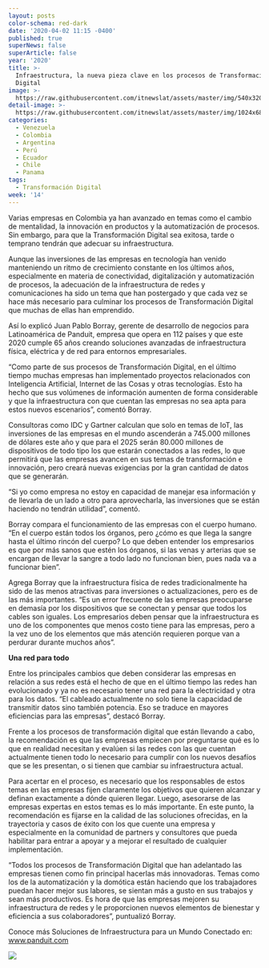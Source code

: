 ```yaml
---
layout: posts
color-schema: red-dark
date: '2020-04-02 11:15 -0400'
published: true
superNews: false
superArticle: false
year: '2020'
title: >-
  Infraestructura, la nueva pieza clave en los procesos de Transformación
  Digital
image: >-
  https://raw.githubusercontent.com/itnewslat/assets/master/img/540x320/Juan-Pablo-Borray-p.jpg
detail-image: >-
  https://raw.githubusercontent.com/itnewslat/assets/master/img/1024x680/Juan-Pablo-Borray-g.jpg
categories:
  - Venezuela
  - Colombia
  - Argentina
  - Perú
  - Ecuador
  - Chile
  - Panama
tags:
  - Transformación Digital
week: '14'
---
```

Varias empresas en Colombia ya han avanzado en temas como el cambio de mentalidad, la innovación en productos y la automatización de procesos. Sin embargo, para que la Transformación Digital sea exitosa, tarde o temprano tendrán que adecuar su infraestructura.

Aunque las inversiones de las empresas en tecnología han venido manteniendo un ritmo de crecimiento constante en los últimos años, especialmente en materia de conectividad, digitalización y automatización de procesos, la adecuación de la infraestructura de redes y comunicaciones ha sido un tema que han postergado y que cada vez se hace más necesario para culminar los procesos de Transformación Digital que muchas de ellas han emprendido.

Así lo explicó Juan Pablo Borray, gerente de desarrollo de negocios para Latinoamérica de Panduit, empresa que opera en 112 países y que este 2020 cumple 65 años creando soluciones avanzadas de infraestructura física, eléctrica y de red para entornos empresariales.

“Como parte de sus procesos de Transformación Digital, en el último tiempo muchas empresas han implementado proyectos relacionados con Inteligencia Artificial, Internet de las Cosas y otras tecnologías. Esto ha hecho que sus volúmenes de información aumenten de forma considerable y que la infraestructura con que cuentan las empresas no sea apta para estos nuevos escenarios”, comentó Borray.

Consultoras como IDC y Gartner calculan que solo en temas de IoT, las inversiones de las empresas en el mundo ascenderán a 745.000 millones de dólares este año y que para el 2025 serán 80.000 millones de dispositivos de todo tipo los que estarán conectados a las redes, lo que permitirá que las empresas avancen en sus temas de transformación e innovación, pero creará nuevas exigencias por la gran cantidad de datos que se generarán.

“Si yo como empresa no estoy en capacidad de manejar esa información y de llevarla de un lado a otro para aprovecharla, las inversiones que se están haciendo no tendrán utilidad”, comentó.

Borray compara el funcionamiento de las empresas con el cuerpo humano. “En el cuerpo están todos los órganos, pero ¿cómo es que llega la sangre hasta el último rincón del cuerpo? Lo que deben entender los empresarios es que por más sanos que estén los órganos, si las venas y arterias que se encargan de llevar la sangre a todo lado no funcionan bien, pues nada va a funcionar bien”.

Agrega Borray que la infraestructura física de redes tradicionalmente ha sido de las menos atractivas para inversiones o actualizaciones, pero es de las más importantes. “Es un error frecuente de las empresas preocuparse en demasía por los dispositivos que se conectan y pensar que todos los cables son iguales. Los empresarios deben pensar que la infraestructura es uno de los componentes que menos costo tiene para las empresas, pero a la vez uno de los elementos que más atención requieren porque van a perdurar durante muchos años”. 

**Una red para todo**

Entre los principales cambios que deben considerar las empresas en relación a sus redes está el hecho de que en el último tiempo las redes han evolucionado y ya no es necesario tener una red para la electricidad y otra para los datos. “El cableado actualmente no solo tiene la capacidad de transmitir datos sino también potencia. Eso se traduce en mayores eficiencias para las empresas”, destacó Borray.

Frente a los procesos de transformación digital que están llevando a cabo, la recomendación es que las empresas empiecen por preguntarse qué es lo que en realidad necesitan y evalúen si las redes con las que cuentan actualmente tienen todo lo necesario para cumplir con los nuevos desafíos que se les presentan, o si tienen que cambiar su infraestructura actual. 

Para acertar en el proceso, es necesario que los responsables de estos temas en las empresas fijen claramente los objetivos que quieren alcanzar y definan exactamente a dónde quieren llegar. Luego, asesorarse de las empresas expertas en estos temas es lo más importante. En este punto, la recomendación es fijarse en la calidad de las soluciones ofrecidas, en la trayectoria y casos de éxito con los que cuente una empresa y especialmente en la comunidad de partners y consultores que pueda habilitar para entrar a apoyar y a mejorar el resultado de cualquier implementación.

“Todos los procesos de Transformación Digital que han adelantado las empresas tienen como fin principal hacerlas más innovadoras. Temas como los de la automatización y la domótica están haciendo que los trabajadores puedan hacer mejor sus labores, se sientan más a gusto en sus trabajos y sean más productivos. Es hora de que las empresas mejoren su infraestructura de redes y le proporcionen nuevos elementos de bienestar y eficiencia a sus colaboradores”, puntualizó Borray.

Conoce más Soluciones de Infraestructura para un Mundo Conectado en: www.panduit.com

<img src="https://tracker.metricool.com/c3po.jpg?hash=56f88a41e39ab42c063cc51676587a04"/>

